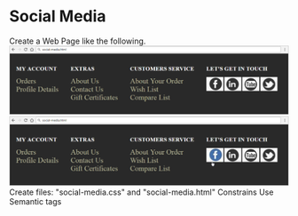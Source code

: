 <h1>Social Media</h1>
Create a Web Page like the following.
<img src="screenshots/social-media.png">
<img src="screenshots/social-media-hover.png">
Create files: "social-media.css" and "social-media.html"
Constrains
Use Semantic tags
